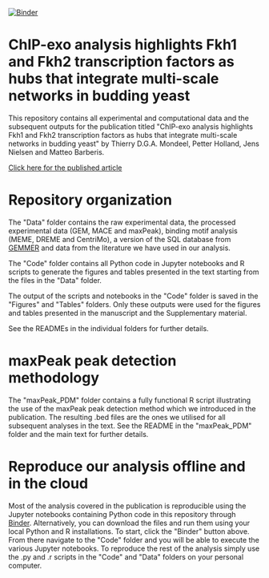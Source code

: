[![Binder](https://mybinder.org/badge.svg)](https://mybinder.org/v2/gh/barberislab/ChIP-exo_Fkh1_Fkh2/master)

# ChIP-exo analysis highlights Fkh1 and Fkh2 transcription factors as hubs that integrate multi-scale networks in budding yeast
This repository contains all experimental and computational data and the subsequent outputs for the publication titled "ChIP-exo analysis highlights Fkh1 and Fkh2 transcription factors as hubs that integrate multi-scale networks in budding yeast" by Thierry D.G.A. Mondeel, Petter Holland, Jens Nielsen and Matteo Barberis. 

[Click here for the published article](https://doi.org/10.1093/nar/gkz603)

# Repository organization

The "Data" folder contains the raw experimental data, the processed experimental data (GEM, MACE and maxPeak), binding motif analysis (MEME, DREME and CentriMo), a version of the SQL database from [GEMMER](http://gemmer.barberislab.com) and data from the literature we have used in our analysis.

The "Code" folder contains all Python code in Jupyter notebooks and R scripts to generate the figures and tables presented in the text starting from the files in the "Data" folder. 

The output of the scripts and notebooks in the "Code" folder is saved in the "Figures" and "Tables" folders. Only these outputs were used for the figures and tables presented in the manuscript and the Supplementary material. 

See the READMEs in the individual folders for further details.

# maxPeak peak detection methodology 

The "maxPeak_PDM" folder contains a fully functional R script illustrating the use of the maxPeak peak detection method which we introduced in the publication. The resulting .bed files are the ones we utilised for all subsequent analyses in the text. See the README in the "maxPeak_PDM" folder and the main text for further details.

# Reproduce our analysis offline and in the cloud

Most of the analysis covered in the publication is reproducible using the Jupyter notebooks containing Python code in this repository through [Binder](https://mybinder.org). Alternatively, you can download the files and run them using your local Python and R installations. To start, click the "Binder" button above. From there navigate to the "Code" folder and you will be able to execute the various Jupyter notebooks. To reproduce the rest of the analysis simply use the .py and .r scripts in the "Code" and "Data" folders on your personal computer. 
